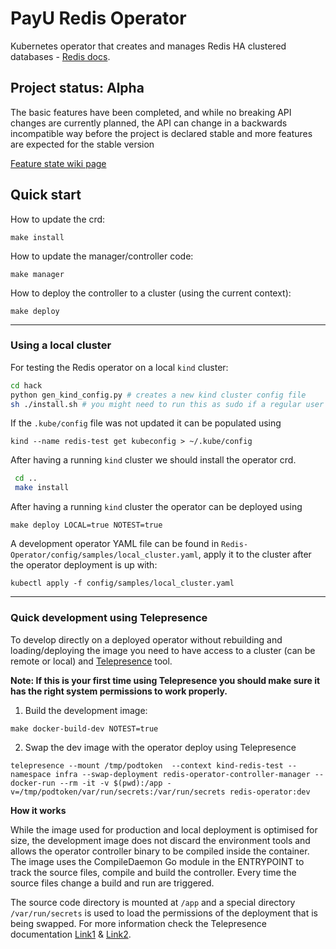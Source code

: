 # PayU Redis Operator

Kubernetes operator that creates and manages Redis HA clustered databases - [Redis docs](https://redislabs.com/redis-enterprise/technology/redis-enterprise-cluster-architecture/).

## Project status: Alpha

The basic features have been completed, and while no breaking API changes are currently planned, the API can change in a backwards incompatible way before the project is declared stable and more features are expected for the stable version

[ Feature state wiki page ](https://github.com/PayU/Redis-Operator/wiki/Feature-state)

## Quick start

How to update the crd:

`make install`

How to update the manager/controller code:

`make manager`

How to deploy the controller to a cluster (using the current context):

`make deploy`

---

### Using a local cluster

For testing the Redis operator on a local `kind` cluster:

```bash
cd hack
python gen_kind_config.py # creates a new kind cluster config file
sh ./install.sh # you might need to run this as sudo if a regular user can't use docker
```

If the `.kube/config` file was not updated it can be populated using

`kind --name redis-test get kubeconfig > ~/.kube/config`

After having a running `kind` cluster we should install the operator crd.

```bash
 cd ..
 make install
```

After having a running `kind` cluster the operator can be deployed using

`make deploy LOCAL=true NOTEST=true`

A development operator YAML file can be found in `Redis-Operator/config/samples/local_cluster.yaml`, apply it to the cluster after the operator deployment is up with:

`kubectl apply -f config/samples/local_cluster.yaml`

---

### Quick development using Telepresence

To develop directly on a deployed operator without rebuilding and loading/deploying the image you need to have access to a cluster (can be remote or local) and [Telepresence](https://www.telepresence.io/) tool.

<b>Note: If this is your first time using Telepresence you should make sure it has the right system permissions to work properly.</b><br>

1. Build the development image:

`make docker-build-dev NOTEST=true`

2. Swap the dev image with the operator deploy using Telepresence

```
telepresence --mount /tmp/podtoken  --context kind-redis-test --namespace infra --swap-deployment redis-operator-controller-manager --docker-run --rm -it -v $(pwd):/app -v=/tmp/podtoken/var/run/secrets:/var/run/secrets redis-operator:dev
```

**How it works**

While the image used for production and local deployment is optimised for size, the development image does not discard the environment tools and allows the operator controller binary to be compiled inside the container. The image uses the CompileDaemon Go module in the ENTRYPOINT to track the source files, compile and build the controller. Every time the source files change a build and run are triggered.

The source code directory is mounted at `/app` and a special directory `/var/run/secrets` is used to load the permissions of the deployment that is being swapped. For more information check the Telepresence documentation [Link1](https://www.telepresence.io/tutorials/docker) & [Link2](https://www.telepresence.io/tutorials/kubernetes-client-libs).
